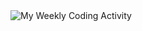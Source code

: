 <img src="https://github.com/noopurphalak/noopurphalak/blob/master/images/codeStats.svg" alt="My Weekly Coding Activity"/>
